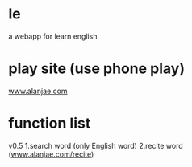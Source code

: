 # le
a webapp for learn english

# play site (use phone play)
www.alanjae.com

# function list
v0.5
1.search word (only English word)
2.recite word (www.alanjae.com/recite)

